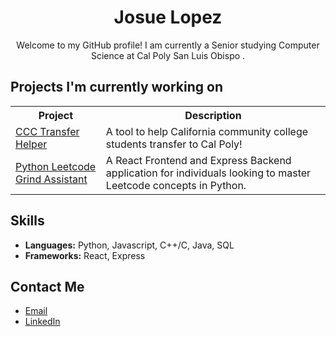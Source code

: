 <div align="center">
  <h1>Josue Lopez</h1>
</div>

<p align="center">
  Welcome to my GitHub profile! I am currently a Senior studying Computer Science at Cal Poly San Luis Obispo .
</p>

## Projects I'm currently working on

<table>
  <tr>
    <th>Project</th>
    <th>Description</th>
  </tr>
  <tr>
    <td><a href="https://github.com/Castro19/ccc-transfer-helper">CCC Transfer Helper</a></td>
    <td>A tool to help California community college students transfer to Cal Poly!</td>
  </tr>
  <tr>
    <td><a href="https://github.com/JLpro-cd/Python-Leetcode-Grind-Assistant">Python Leetcode Grind Assistant</a></td>
    <td>A React Frontend and Express Backend application for individuals looking to master Leetcode concepts in Python.</td>
  </tr>
</table>

## Skills
- **Languages:** Python, Javascript, C++/C, Java, SQL
- **Frameworks:** React, Express

## Contact Me
- [Email](mailto:josuelopezpro@gmail.com)
- [LinkedIn](https://www.linkedin.com/in/josuelopezpro/)

